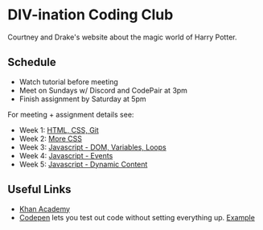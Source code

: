 # DIV-ination Coding Club
Courtney and Drake's website about the magic world of Harry Potter.

## Schedule
* Watch tutorial before meeting
* Meet on Sundays w/ Discord and CodePair at 3pm
* Finish assignment by Saturday at 5pm

For meeting + assignment details see:
* Week 1: [HTML, CSS, Git](schedule/week1.md)
* Week 2: [More CSS](schedule/week2.md)
* Week 3: [Javascript - DOM, Variables, Loops](schedule/week3.md)
* Week 4: [Javascript - Events](schedule/week4.md)
* Week 5: [Javascript - Dynamic Content](schedule/week5.md)

## Useful Links
* [Khan Academy](https://www.khanacademy.org/computing/computer-programming)
* [Codepen](https://codepen.io/) lets you test out code without setting everything up. [Example](https://codepen.io/courtneyoftarth/pen/YzyWeEr)
